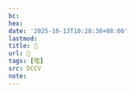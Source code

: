 ```yaml
---
bc:
hex:
date: '2025-10-13T10:28:36+08:00'
lastmod:
title: 􃢜
url: 􃢜
tags: [嚂]
src: DCCV
note:
---
```

